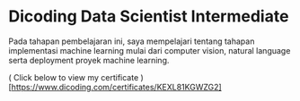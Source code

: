 # Dicoding Data Scientist Intermediate

Pada tahapan pembelajaran ini, saya mempelajari tentang tahapan implementasi machine learning mulai dari computer vision, natural language serta deployment proyek machine learning.

( Click below to view my certificate )[https://www.dicoding.com/certificates/KEXL81KGWZG2]
